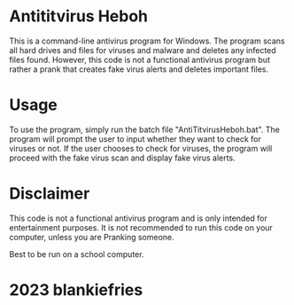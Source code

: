 # Antititvirus Heboh

This is a command-line antivirus program for Windows. The program scans all hard drives and files for viruses and malware and deletes any infected files found. However, this code is not a functional antivirus program but rather a prank that creates fake virus alerts and deletes important files.

# Usage

To use the program, simply run the batch file "AntiTitvirusHeboh.bat". The program will prompt the user to input whether they want to check for viruses or not. If the user chooses to check for viruses, the program will proceed with the fake virus scan and display fake virus alerts.

# Disclaimer

This code is not a functional antivirus program and is only intended for entertainment purposes. It is not recommended to run this code on your computer, unless you are Pranking someone.

Best to be run on a school computer.

# 2023 blankiefries

